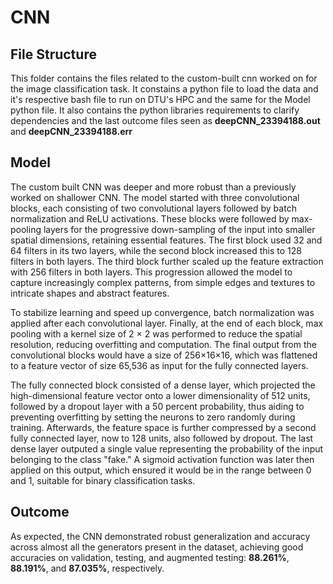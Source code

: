 # CNN
## File Structure

This folder contains the files related to the custom-built cnn worked on for the image classification task. It constains a python file to load the data and it's respective bash file to run on DTU's HPC and the same for the Model python file. It also contains the python libraries requirements to clarify dependencies and the last outcome files seen as **deepCNN_23394188.out** and **deepCNN_23394188.err**

## Model

The custom built CNN was deeper and more robust than a previously worked on shallower CNN. The model started with three convolutional blocks, each consisting of two convolutional layers followed by batch normalization and ReLU activations. These blocks were followed by max-pooling layers for the progressive down-sampling of the input into smaller spatial dimensions, retaining essential features. The first block used 32 and 64 filters in its two layers, while the second block increased this to 128 filters in both layers. The third block further scaled up the feature extraction with 256 filters in both layers. This progression allowed the model to capture increasingly complex patterns, from simple edges and textures to intricate shapes and abstract features.

To stabilize learning and speed up convergence, batch normalization was applied after each convolutional layer. Finally, at the end of each block, max pooling with a kernel size of 2 × 2 was performed to reduce the spatial resolution, reducing overfitting and computation. The final output from the convolutional blocks would  have a size of 256×16×16, which was flattened to a feature vector of size 65,536 as input for the fully connected layers.

The fully connected block consisted of a dense layer, which projected the high-dimensional feature vector onto a lower dimensionality of 512 units, followed by a dropout layer with a 50 percent probability, thus aiding to preventing overfitting by setting the neurons to zero randomly during training. Afterwards, the feature space is further compressed by a second fully connected layer, now to 128 units, also followed by dropout. The last dense layer outputed a single value representing the probability of the input belonging to the class "fake." A sigmoid activation function was later then applied on this output, which ensured it would be in the range between 0 and 1, suitable for binary classification tasks.


## Outcome

As expected, the CNN demonstrated robust generalization and accuracy across almost all the generators present in the dataset, achieving good accuracies on validation, testing, and augmented testing: **88.261%**, **88.191%**, and **87.035%**, respectively.